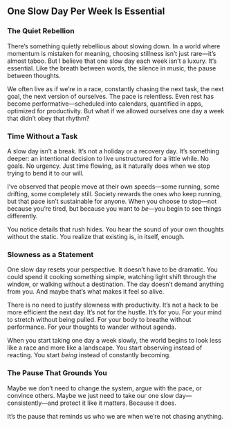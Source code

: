 ## **One Slow Day Per Week Is Essential**

### **The Quiet Rebellion**

There’s something quietly rebellious about slowing down. In a world where momentum is mistaken for meaning, choosing stillness isn’t just rare—it’s almost taboo. But I believe that one slow day each week isn’t a luxury. It’s essential. Like the breath between words, the silence in music, the pause between thoughts.

We often live as if we’re in a race, constantly chasing the next task, the next goal, the next version of ourselves. The pace is relentless. Even rest has become performative—scheduled into calendars, quantified in apps, optimized for productivity. But what if we allowed ourselves one day a week that didn’t obey that rhythm?

### **Time Without a Task**

A slow day isn’t a break. It’s not a holiday or a recovery day. It’s something deeper: an intentional decision to live unstructured for a little while. No goals. No urgency. Just time flowing, as it naturally does when we stop trying to bend it to our will.

I’ve observed that people move at their own speeds—some running, some drifting, some completely still. Society rewards the ones who keep running, but that pace isn’t sustainable for anyone. When you choose to stop—not because you’re tired, but because you want to *be*—you begin to see things differently.

You notice details that rush hides. You hear the sound of your own thoughts without the static. You realize that existing is, in itself, enough.

### **Slowness as a Statement**

One slow day resets your perspective. It doesn’t have to be dramatic. You could spend it cooking something simple, watching light shift through the window, or walking without a destination. The day doesn’t demand anything from you. And maybe that’s what makes it feel so alive.

There is no need to justify slowness with productivity. It’s not a hack to be more efficient the next day. It’s not for the hustle. It’s for you. For your mind to stretch without being pulled. For your body to breathe without performance. For your thoughts to wander without agenda.

When you start taking one day a week slowly, the world begins to look less like a race and more like a landscape. You start observing instead of reacting. You start *being* instead of constantly becoming.

### **The Pause That Grounds You**

Maybe we don’t need to change the system, argue with the pace, or convince others. Maybe we just need to take our one slow day—consistently—and protect it like it matters. Because it does.

It’s the pause that reminds us who we are when we’re not chasing anything.
